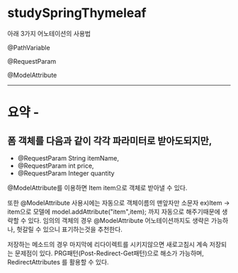 # studySpringThymeleaf

아래 3가지 어노테이션의 사용법 


@PathVariable 


@RequestParam 


@ModelAttribute 


----


# 요약 -

## 폼 객체를 다음과 같이 각각 파라미터로 받아도되지만,
- @RequestParam String itemName,
- @RequestParam int price,
- @RequestParam Integer quantity


@ModelAttribute를 이용하면  Item item으로 객체로 받아낼 수 있다.


또한 @ModelAttribute 사용시에는 자동으로 객체이름의 맨앞자만 소문자 ex)Item -> item으로 모델에
model.addAttribute("item",item); 까지 자동으로 해주기때문에 생략할 수 있다.
임의의 객체의 경우 @ModelAttribute 어노테이션까지도 생략은 가능하나, 헛갈릴 수 있으니 표기하는것을 추천한다.


저장하는 메소드의 경우 마지막에 리다이렉트를 시키지않으면 새로고침시 계속 저장되는 문제점이 있다.
PRG패턴(Post-Redirect-Get패턴)으로 해소가 가능하며,  RedirectAttributes 를 활용할 수 있다.
